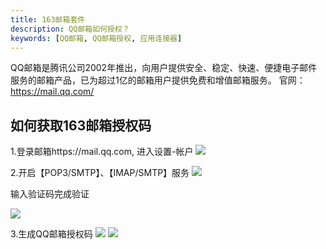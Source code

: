 ```yaml
---
title: 163邮箱套件
description: QQ邮箱如何授权？
keywords: [QQ邮箱, QQ邮箱授权, 应用连接器]
---
```


QQ邮箱是腾讯公司2002年推出，向用户提供安全、稳定、快速、便捷电子邮件服务的邮箱产品，已为超过1亿的邮箱用户提供免费和增值邮箱服务。 官网：https://mail.qq.com/

## 如何获取163邮箱授权码
1.登录邮箱https://mail.qq.com, 进入设置-帐户
![](/juggle/images/suite/qqEmail_1.png)

2.开启【POP3/SMTP】、【IMAP/SMTP】服务
![](/juggle/images/suite/qqEmail_2.png)

输入验证码完成验证

![](/juggle/images/suite/qqEmail_3.png)

3.生成QQ邮箱授权码
![](/juggle/images/suite/qqEmail_4.png)
![](/juggle/images/suite/qqEmail_5.png)

